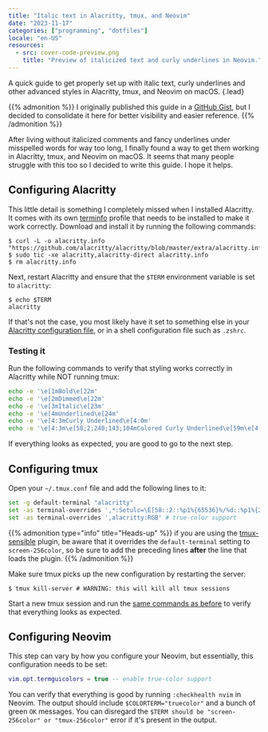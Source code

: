 ```yaml
---
title: "Italic text in Alacritty, tmux, and Neovim"
date: "2023-11-17"
categories: ["programming", "dotfiles"]
locale: "en-US"
resources:
  - src: cover-code-preview.png
    title: "Preview of italicized text and curly underlines in Neovim."
---
```


A quick guide to get properly set up with italic text, curly underlines and other advanced styles in Alacritty, tmux,
and Neovim on macOS.
{.lead}
<!--more-->

{{% admonition %}}
I originally published this guide in a [GitHub Gist](https://gist.github.com/michenriksen/a3fd9e4104548c960696748d994309a3),
but I decided to consolidate it here for better visibility and easier reference.
{{% /admonition %}}

After living without italicized comments and fancy underlines under misspelled words for way too long, I finally
found a way to get them working in Alacritty, tmux, and Neovim on macOS. It seems that many people struggle with this
too so I decided to write this guide. I hope it helps.

## Configuring Alacritty

This little detail is something I completely missed when I installed Alacritty. It comes with its own [terminfo] profile
that needs to be installed to make it work correctly. Download and install it by running the following commands:

```bash-session
$ curl -L -o alacritty.info "https://github.com/alacritty/alacritty/blob/master/extra/alacritty.info"
$ sudo tic -xe alacritty,alacritty-direct alacritty.info
$ rm alacritty.info
```

Next, restart Alacritty and ensure that the `$TERM` environment variable is set to `alacritty`:

```bash-session
$ echo $TERM
alacritty
```

If that's not the case, you most likely have it set to something else in your [Alacritty configuration file], or
in a shell configuration file such as `.zshrc`.

### Testing it

Run the following commands to verify that styling works correctly in Alacritty while NOT running tmux:

```bash
echo -e '\e[1mBold\e[22m'
echo -e '\e[2mDimmed\e[22m'
echo -e '\e[3mItalic\e[23m'
echo -e '\e[4mUnderlined\e[24m'
echo -e '\e[4:3mCurly Underlined\e[4:0m'
echo -e '\e[4:3m\e[58;2;240;143;104mColored Curly Underlined\e[59m\e[4:0m'
```

If everything looks as expected, you are good to go to the next step.

## Configuring tmux

Open your `~/.tmux.conf` file and add the following lines to it:

```bash
set -g default-terminal "alacritty"
set -as terminal-overrides ',*:Setulc=\E[58::2::%p1%{65536}%/%d::%p1%{256}%/%{255}%&%d::%p1%{255}%&%d%;m'  # colored underscores
set -as terminal-overrides ',alacritty:RGB' # true-color support
```

{{% admonition type="info" title="Heads-up" %}}
if you are using the [tmux-sensible](https://github.com/tmux-plugins/tmux-sensible) plugin, be aware that it overrides
the `default-terminal`  setting to `screen-256color`, so be sure to add the preceding lines **after** the line that
loads the plugin.
{{% /admonition %}}

Make sure tmux picks up the new configuration by restarting the server:

```bash-session
$ tmux kill-server # WARNING: this will kill all tmux sessions
```

Start a new tmux session and run the [same commands as before](#testing-it) to verify that everything looks as expected.

## Configuring Neovim

This step can vary by how you configure your Neovim, but essentially, this configuration needs to be set:

```lua
vim.opt.termguicolors = true -- enable true-color support
```

You can verify that everything is good by running `:checkhealth nvim` in Neovim. The output should include
`$COLORTERM="truecolor"` and a bunch of green `OK` messages. You can disregard the
`$TERM should be "screen-256color" or "tmux-256color"` error if it's present in the output.

[terminfo]: https://linux.die.net/man/5/terminfo
[Alacritty configuration file]: https://github.com/alacritty/alacritty/blob/master/README.md#configuration
